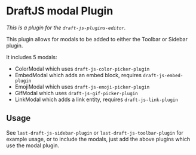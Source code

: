 # DraftJS modal Plugin

*This is a plugin for the `draft-js-plugins-editor`.*

This plugin allows for modals to be added to either the Toolbar or Sidebar plugin.

It includes 5 modals:

- ColorModal which uses `draft-js-color-picker-plugin`
- EmbedModal which adds an embed block, requires `draft-js-embed-plugin`
- EmojiModal which uses `draft-js-emoji-picker-plugin`
- GifModal which uses `draft-js-gif-picker-plugin`
- LinkModal which adds a link entity, requires `draft-js-link-plugin`

## Usage
See `last-draft-js-sidebar-plugin` or `last-draft-js-toolbar-plugin` for example usage, or to include the modals, just add the above plugins which use the modal plugin.
